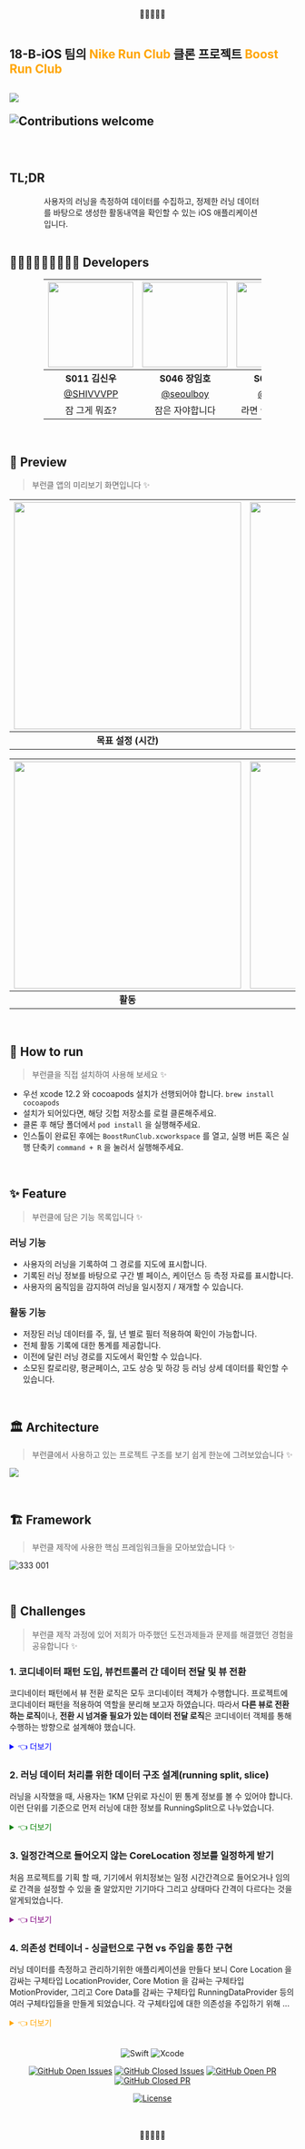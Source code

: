 <p align="center">🏃‍♀️🏃‍♂️🏃<br><br>


<span align="center"><h2>18-B-iOS 팀의  <span style="color:orange">Nike Run Club</span> 클론 프로젝트 <span style="color:orange">Boost Run Club</span><h2></span>


<img align="center" src="https://i.imgur.com/cGnIJrd.png">

![Contributions welcome](https://img.shields.io/badge/contributions-welcome-brightgreen.svg)

<br>

## TL;DR
<div style="display: block;
  margin-left: auto;
  margin-right: auto;
  width: 76%;">사용자의 러닝을 측정하여 데이터를 수집하고, 정제한 러닝 데이터를 바탕으로 생성한 활동내역을 확인할 수 있는 iOS 애플리케이션 입니다.</div>
<br>


## 👨🏻‍💻🧑🏼‍💻👨🏽‍💻 Developers
<div style=" display: block;
  margin-left: auto;
  margin-right: auto;
  width: 76%;">

| <img src="https://avatars1.githubusercontent.com/u/34773827?s=400&u=5d2fc5bb683e8974b85d82aa58096335b79db6ab&v=4" width="150"> | <img src="https://avatars3.githubusercontent.com/u/46217844?s=460&u=8dc1af018cddf99b1dee7170beac87d0f69c1fa1&v=4" width="150"> | <img src="https://avatars2.githubusercontent.com/u/21030956?s=460&u=3a1ddcfd3e95a67f995b6a4ab00be331c01a9a5c&v=4" width="150"> |
| :-: | :-: | :-: |
|  **S011 김신우**   |  **S046 장임호**  |  **S053 조기현** |
| [@SHIVVVPP](https://github.com/SHIVVVPP)   | [@seoulboy](https://github.com/seoulboy)   | [@whrlgus](https://github.com/whrlgus)     |
|  잠 그게 뭐죠?  |  잠은 자야합니다  |  라면 끓여와도 되죠?  |

</div>

<br>

## 📱 Preview

>부런클 앱의 미리보기 화면입니다 ✨

| <img src="https://user-images.githubusercontent.com/34773827/101919696-34531180-3c0e-11eb-802f-46d75562746e.gif" width="400px"> | <img src="https://user-images.githubusercontent.com/34773827/101919701-36b56b80-3c0e-11eb-9f02-a30b4cb32856.gif" width="400px"> | <img src="https://user-images.githubusercontent.com/34773827/101921009-d58e9780-3c0f-11eb-9f16-d1236e3102a7.gif" width="400px"> | 
| :-: | :-: | :-: | 
| **목표 설정 (시간)** | **러닝** |  **러닝 일시정지** |  

| <img src="https://user-images.githubusercontent.com/34773827/101919663-2b624000-3c0e-11eb-91fb-6df70ccdfbc7.gif" width="400px"> | <img src="https://user-images.githubusercontent.com/34773827/101919689-31f0b780-3c0e-11eb-998c-6644eb9133b0.gif" width="400px">  | <img src="https://i.imgur.com/oFOie99.gif" width="400px"> | 
| :-: | :-: | :-: | 
| **활동** | **모든 활동** |  **프로필** | 

<br>

## 🚗 How to run
>부런클을 직접 설치하여 사용해 보세요 ✨

- 우선 xcode 12.2 와 cocoapods 설치가 선행되어야 합니다. `brew install cocoapods`
- 설치가 되어있다면, 해당 깃헙 저장소를 로컬 클론해주세요.
- 클론 후 해당 폴더에서 `pod install` 을 실행해주세요.
- 인스톨이 완료된 후에는 `BoostRunClub.xcworkspace` 를 열고, 실행 버튼 혹은
 실행 단축키 `command + R` 을 눌러서 실행해주세요.

<br>

## ✨ Feature
>부런클에 담은 기능 목록입니다 ✨

### 러닝 기능
- 사용자의 러닝을 기록하여 그 경로를 지도에 표시합니다.
- 기록된 러닝 정보를 바탕으로 구간 별 페이스, 케이던스 등 측정 자료를 표시합니다.
- 사용자의 움직임을 감지하여 러닝을 일시정지 / 재개할 수 있습니다.

### 활동 기능
- 저장된 러닝 데이터를 주, 월, 년 별로 필터 적용하여 확인이 가능합니다.
- 전체 활동 기록에 대한 통계를 제공합니다.
- 이전에 달린 러닝 경로를 지도에서 확인할 수 있습니다.
- 소모된 칼로리량, 평균페이스, 고도 상승 및 하강 등 러닝 상세 데이터를 확인할 수 있습니다.

<br>

## 🏛 Architecture
>부런클에서 사용하고 있는 프로젝트 구조를 보기 쉽게 한눈에 그려보았습니다 ✨

![](https://i.imgur.com/Lh3fTL5.jpg)

<br>

## 🏗 Framework
>부런클 제작에 사용한 핵심 프레임워크들을 모아보았습니다 ✨

![333 001](https://user-images.githubusercontent.com/46217844/102346327-01c86080-3fe2-11eb-9660-e5e4505d6427.jpeg)

<br>

## 💪 Challenges
>부런클 제작 과정에 있어 저희가 마주했던 도전과제들과 문제를 해결했던 경험을 공유합니다 ✨

### 1. 코디네이터 패턴 도입, 뷰컨트롤러 간 데이터 전달 및 뷰 전환


코디네이터 패턴에서 뷰 전환 로직은 모두 코디네이터 객체가 수행합니다. 프로젝트에 코디네이터 패턴을 적용하여 역할을 분리해 보고자 하였습니다. 따라서 **다른 뷰로 전환하는 로직**이나, **전환 시 넘겨줄 필요가 있는 데이터 전달 로직**은 코디네이터 객체를 통해 수행하는 방향으로 설계해야 했습니다. 

<details> 
 <summary style="color:blue">👈 더보기</summary>
 <br> 

크게 두 가지 상황으로 구분하여 다음과 같은 방식으로 이를 구현해내었습니다.
  1. 뷰모델과 코디네이터 바인딩
  하나의 코디네이터 객체를 통해 뷰를 전환하고, 뷰간 데이터를 전달하는 경우에는 코디네이터와 각 뷰모델 간에 바인딩을 통해 이를 처리할 수 있게 구현했습니다.
  2. NotificationCenter 
  코디네이터를 트리 구조로 표현할 때, 하위 코디네이터에서 다른 노드의 하위 코디네이터로 이동하는 경우가 있습니다. 이때, 경로에 있는 모든 코디네이터를 바인딩 하거나 델리게이트를 사용하지 않고 노티피케이션으로 알려주어, 이를 옵저빙 하는 곳에서 바로 처리할 수 있게 구현하였습니다.

 <br> 

  </details>


### 2. 러닝 데이터 처리를 위한 데이터 구조 설계(running split, slice)


러닝을 시작했을 때, 사용자는 1KM 단위로 자신이 뛴 통계 정보를 볼 수 있어야 합니다.
이런 단위를 기준으로 먼저 러닝에 대한 정보를 RunningSplit으로 나누었습니다.

<details>
<summary style="color:green">👈 더보기 </summary>

 <br> 
 
RunningSplit을 통해 사용자는 자신이 뛴 경로와 정보를 볼 수 있었지만 한가지 문제가 되었던 사항은 러닝 중지 상태에서의 위치정보는 기록하지 않아 경로를 그릴 때 러닝 중지한 시점과 러닝을 시작한 시점이 선으로 이어지는 것이었습니다.

해결 방안으로 Running Slice 라는 데이터 구조를 도입했습니다. Running Split이 1KM 단위로 러닝을 구분한 것이었다면 Running Slice는 이벤트 단위로 러닝을 나눈 것입니다.(주로 Running 여부를 기준으로 나뉩니다.)

Running Slice는 저장해두고있는 Location 배열에서 Slice의 시작 위치 끝 위치를 가지고 있으며
이를 통해서 Running Split 경로를 그릴 때 RunningSlice 배열 정보를 통해 어색하지 않은 경로를 그릴 수 있게 되었고, 더 나아가 러닝상태에서의 경로와 러닝상태가 아닐 때의 경로를 모두 표시하고 색으로 구분하여 더 나은 사용성을 제공할 수 있게 되었습니다.

 <br> 

</details>


### 3. 일정간격으로 들어오지 않는 CoreLocation 정보를 일정하게 받기

처음 프로젝트를 기획 할 때, 기기에서 위치정보는 일정 시간간격으로 들어오거나 임의로 간격을 설정할 수 있을 줄 알았지만 기기마다 그리고 상태마다 간격이 다르다는 것을 알게되었습니다.

<details>
<summary style="color:purple">👈 더보기 </summary>

<br>

실제 앱 화면에서 시간이 1초간격으로 표시되며 그에 맞게 변경된 데이터들을 표시해야 하기 때문에 이 시간 간격을 컨트롤 할 수 있어야 할 필요가 있었습니다.

이 문제에 대한 해결 방안으로
일정 주기로 `timeIntervalSinceReferenceDate` 이벤트를 전달하는 객체와 `lastUpdated` 라는 업데이트된 시간을 유지하는 객체를 만들어 Location과 이벤트 객체에서 발생하는 이벤트를 받아 최근 업데이트 시간과의 차이를 누적시키고 업데이트 시간을 갱신 해주도록 하여 러닝시간을 정교하게 계산할 수 있으면서 일정하게 정보를 받을 수 있도록 해주었습니다.

<br> 

</details>



### 4. 의존성 컨테이너 - 싱글턴으로 구현 vs 주입을 통한 구현

러닝 데이터를 측정하고 관리하기위한 애플리케이션을 만들다 보니 Core Location 을 감싸는 구체타입 LocationProvider, Core Motion 을 감싸는 구체타입 MotionProvider, 그리고 Core Data를 감싸는 구체타입 RunningDataProvider 등의 여러 구체타입들을 만들게 되었습니다. 각 구체타입에 대한 의존성을 주입하기 위해 ...
<details> 
 <summary style="color:orange">👈 더보기</summary>
 
 <br> 
 
각 구체타입에 대한 의존성을 주입하기 위해 애플리케이션의 의존성들을 한곳에 담아서 필요한 곳에서 꺼내다 쓰는 의존성 컨테이너를 사용하자는 제안이 있었습니다. 그러자 "해당 컨테이너를 애플리케이션 상위부터 하위까지 주입을 하여 구현하자"와 "싱글턴 패턴을 적용하여 사용하자"는 두 의견이 충돌하게 되었습니다. 이틑날 새벽까지 이어진 "싱글턴 vs 주입"에 대한 회의는 결국 일단 주입하는 방법을 사용해보고 차차 개선하는 방향으로 결론을 지었으나 각자 제시했던 의견에 있어 상대를 설득시킬만한 사례나 근거에 대한 준비가 미흡했기 때문에 주입을 활용한 방법에 대한 확신이 부족한 상황이었습니다. 

이에 대한 고민과 토론은 개발 2주차까지 이어지게 되었고, 애플리케이션의 상위구조에서 하위구조까지 차례로 전달해주는 방법은 의존성을 필요로 하지 않는 중간객체가 주입 받게 된다는 단점이 있다는 것을 깨닫게 되었습니다. 중간객체가 단순히 하위구조에 의존성을 전달하기 위해 가지고 있으면, 중간객체는 자신과는 아무런 관련이 없는 의존성 컨테이너를 알고 있게되어 객체의 책임이 불분명해지기 때문에 구현 방법을 변경하기로 결정하였습니다. 의존성을 주입 받는 객체는 싱글턴으로 구현된 의존성 컨테이너를 주입받도록 하면서, 필요한 의존성만 주입받을 수 있도록 알맞은 인터페이스를 추가해주는 방식으로 리팩터링을 하게되었습니다. 

 <br> 

</details>


<br>


<div align="center">

![Swift](https://img.shields.io/badge/swift-v5.3-orange?logo=swift)
![Xcode](https://img.shields.io/badge/xcode-v12.2-blue?logo=xcode)

[![GitHub Open Issues](https://img.shields.io/github/issues-raw/boostcamp-2020/Project18-B-iOS-BoostRunClub?color=green)](https://github.com/boostcamp-2020/Project18-B-iOS-BoostRunClub/issues)
[![GitHub Closed Issues](https://img.shields.io/github/issues-closed-raw/boostcamp-2020/Project18-B-iOS-BoostRunClub?color=red)](https://github.com/boostcamp-2020/Project18-B-iOS-BoostRunClub/issues)
[![GitHub Open PR](https://img.shields.io/github/issues-pr-raw/boostcamp-2020/Project18-B-iOS-BoostRunClub?color=green)](https://github.com/boostcamp-2020/Project18-B-iOS-BoostRunClub/issues)
[![GitHub Closed PR](https://img.shields.io/github/issues-pr-closed-raw/boostcamp-2020/Project18-B-iOS-BoostRunClub?color=red)](https://github.com/boostcamp-2020/IProject18-B-iOS-BoostRunClub/issues)


[![License](https://img.shields.io/badge/license-MIT-blue.svg)](https://opensource.org/licenses/MIT)

</div>

<p align="center"><br><br>🏃‍♀️🏃‍♂️🏃</p>
